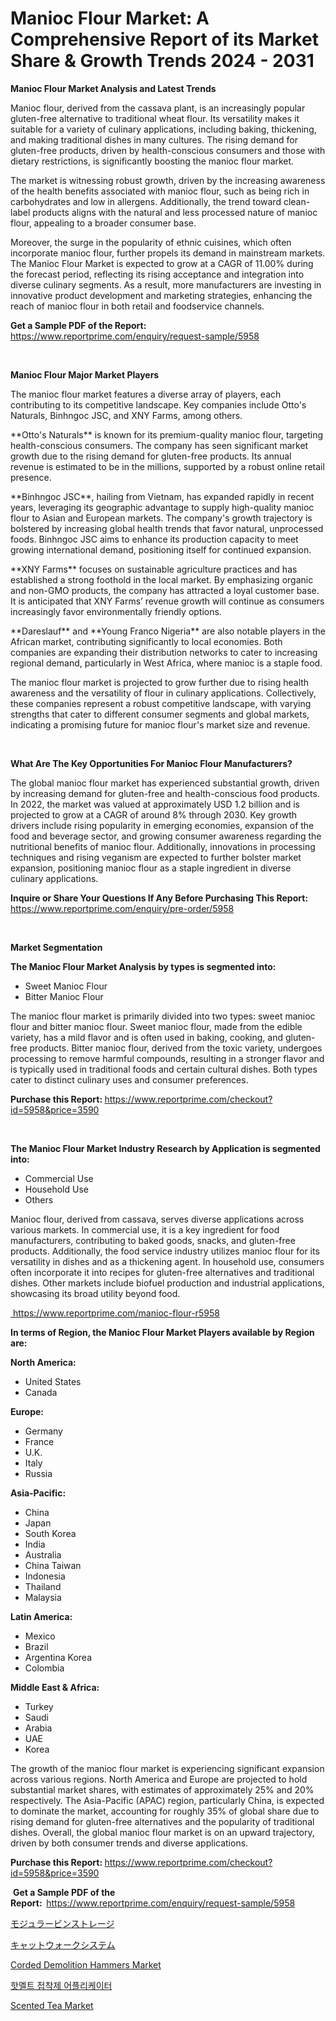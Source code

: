 <p><h1>Manioc Flour Market: A Comprehensive Report of its Market Share & Growth Trends 2024 - 2031</h1></p><p><strong>Manioc Flour Market Analysis and Latest Trends</strong></p>
<p><p>Manioc flour, derived from the cassava plant, is an increasingly popular gluten-free alternative to traditional wheat flour. Its versatility makes it suitable for a variety of culinary applications, including baking, thickening, and making traditional dishes in many cultures. The rising demand for gluten-free products, driven by health-conscious consumers and those with dietary restrictions, is significantly boosting the manioc flour market.</p><p>The market is witnessing robust growth, driven by the increasing awareness of the health benefits associated with manioc flour, such as being rich in carbohydrates and low in allergens. Additionally, the trend toward clean-label products aligns with the natural and less processed nature of manioc flour, appealing to a broader consumer base. </p><p>Moreover, the surge in the popularity of ethnic cuisines, which often incorporate manioc flour, further propels its demand in mainstream markets. The Manioc Flour Market is expected to grow at a CAGR of 11.00% during the forecast period, reflecting its rising acceptance and integration into diverse culinary segments. As a result, more manufacturers are investing in innovative product development and marketing strategies, enhancing the reach of manioc flour in both retail and foodservice channels.</p></p>
<p><strong>Get a Sample PDF of the Report:&nbsp;</strong> <a href="https://www.reportprime.com/enquiry/request-sample/5958">https://www.reportprime.com/enquiry/request-sample/5958</a></p>
<p>&nbsp;</p>
<p><strong>Manioc Flour Major Market Players</strong></p>
<p><p>The manioc flour market features a diverse array of players, each contributing to its competitive landscape. Key companies include Otto's Naturals, Binhngoc JSC, and XNY Farms, among others. </p><p>**Otto's Naturals** is known for its premium-quality manioc flour, targeting health-conscious consumers. The company has seen significant market growth due to the rising demand for gluten-free products. Its annual revenue is estimated to be in the millions, supported by a robust online retail presence.</p><p>**Binhngoc JSC**, hailing from Vietnam, has expanded rapidly in recent years, leveraging its geographic advantage to supply high-quality manioc flour to Asian and European markets. The company's growth trajectory is bolstered by increasing global health trends that favor natural, unprocessed foods. Binhngoc JSC aims to enhance its production capacity to meet growing international demand, positioning itself for continued expansion.</p><p>**XNY Farms** focuses on sustainable agriculture practices and has established a strong foothold in the local market. By emphasizing organic and non-GMO products, the company has attracted a loyal customer base. It is anticipated that XNY Farms’ revenue growth will continue as consumers increasingly favor environmentally friendly options.</p><p>**Dareslauf** and **Young Franco Nigeria** are also notable players in the African market, contributing significantly to local economies. Both companies are expanding their distribution networks to cater to increasing regional demand, particularly in West Africa, where manioc is a staple food. </p><p>The manioc flour market is projected to grow further due to rising health awareness and the versatility of flour in culinary applications. Collectively, these companies represent a robust competitive landscape, with varying strengths that cater to different consumer segments and global markets, indicating a promising future for manioc flour's market size and revenue.</p></p>
<p>&nbsp;</p>
<p><strong>What Are The Key Opportunities For Manioc Flour Manufacturers?</strong></p>
<p><p>The global manioc flour market has experienced substantial growth, driven by increasing demand for gluten-free and health-conscious food products. In 2022, the market was valued at approximately USD 1.2 billion and is projected to grow at a CAGR of around 8% through 2030. Key growth drivers include rising popularity in emerging economies, expansion of the food and beverage sector, and growing consumer awareness regarding the nutritional benefits of manioc flour. Additionally, innovations in processing techniques and rising veganism are expected to further bolster market expansion, positioning manioc flour as a staple ingredient in diverse culinary applications.</p></p>
<p><strong>Inquire or Share Your Questions If Any Before Purchasing This Report:</strong> <a href="https://www.reportprime.com/enquiry/pre-order/5958">https://www.reportprime.com/enquiry/pre-order/5958</a></p>
<p>&nbsp;</p>
<p><strong>Market Segmentation</strong></p>
<p><strong>The Manioc Flour Market Analysis by types is segmented into:</strong></p>
<p><ul><li>Sweet Manioc Flour</li><li>Bitter Manioc Flour</li></ul></p>
<p><p>The manioc flour market is primarily divided into two types: sweet manioc flour and bitter manioc flour. Sweet manioc flour, made from the edible variety, has a mild flavor and is often used in baking, cooking, and gluten-free products. Bitter manioc flour, derived from the toxic variety, undergoes processing to remove harmful compounds, resulting in a stronger flavor and is typically used in traditional foods and certain cultural dishes. Both types cater to distinct culinary uses and consumer preferences.</p></p>
<p><strong>Purchase this Report:&nbsp;</strong><a href="https://www.reportprime.com/checkout?id=5958&price=3590">https://www.reportprime.com/checkout?id=5958&price=3590</a></p>
<p>&nbsp;</p>
<p><strong>The Manioc Flour Market Industry Research by Application is segmented into:</strong></p>
<p><ul><li>Commercial Use</li><li>Household Use</li><li>Others</li></ul></p>
<p><p>Manioc flour, derived from cassava, serves diverse applications across various markets. In commercial use, it is a key ingredient for food manufacturers, contributing to baked goods, snacks, and gluten-free products. Additionally, the food service industry utilizes manioc flour for its versatility in dishes and as a thickening agent. In household use, consumers often incorporate it into recipes for gluten-free alternatives and traditional dishes. Other markets include biofuel production and industrial applications, showcasing its broad utility beyond food.</p></p>
<p><a href="https://www.reportprime.com/manioc-flour-r5958">&nbsp;https://www.reportprime.com/manioc-flour-r5958</a></p>
<p><strong>In terms of Region, the Manioc Flour Market Players available by Region are:</strong></p>
<p>
    <p> <strong> North America: </strong>
        <ul>
            <li>United States</li>
            <li>Canada</li>
        </ul>
        </p> 
    <p> <strong> Europe: </strong>
        <ul>
            <li>Germany</li>
            <li>France</li>
            <li>U.K.</li>
            <li>Italy</li>
            <li>Russia</li>
        </ul>
        </p> 
    <p> <strong> Asia-Pacific: </strong>
        <ul>
            <li>China</li>
            <li>Japan</li>
            <li>South Korea</li>
            <li>India</li>
            <li>Australia</li>
            <li>China Taiwan</li>
            <li>Indonesia</li>
            <li>Thailand</li>
            <li>Malaysia</li>
        </ul>
        </p> 
    <p> <strong> Latin America: </strong>
        <ul>
            <li>Mexico</li>
            <li>Brazil</li>
            <li>Argentina Korea</li>
            <li>Colombia</li>
        </ul>
        </p> 
    <p> <strong> Middle East & Africa: </strong>
        <ul>
            <li>Turkey</li>
            <li>Saudi</li>
            <li>Arabia</li>
            <li>UAE</li>
            <li>Korea</li>
        </ul>
    </p>
    </p>
<p><p>The growth of the manioc flour market is experiencing significant expansion across various regions. North America and Europe are projected to hold substantial market shares, with estimates of approximately 25% and 20% respectively. The Asia-Pacific (APAC) region, particularly China, is expected to dominate the market, accounting for roughly 35% of global share due to rising demand for gluten-free alternatives and the popularity of traditional dishes. Overall, the global manioc flour market is on an upward trajectory, driven by both consumer trends and diverse applications.</p></p>
<p><strong>Purchase this Report: </strong><a href="https://www.reportprime.com/checkout?id=5958&price=3590">https://www.reportprime.com/checkout?id=5958&price=3590</a></p>
<p>&nbsp;<strong>Get a Sample PDF of the Report:&nbsp;&nbsp;</strong><a href="https://www.reportprime.com/enquiry/request-sample/5958">https://www.reportprime.com/enquiry/request-sample/5958</a></p>
<p><strong></strong></p>
<p><p><a href="https://medium.com/@sashabeier2023/%E3%83%A2%E3%82%B8%E3%83%A5%E3%83%A9%E3%83%BC%E3%83%93%E3%83%B3%E3%82%B9%E3%83%88%E3%83%AC%E3%83%BC%E3%82%B8%E5%B8%82%E5%A0%B4%E3%81%AE%E6%96%B0%E3%81%9F%E3%81%AA%E3%83%88%E3%83%AC%E3%83%B3%E3%83%89-2024%E5%B9%B4%E3%81%8B%E3%82%892031%E5%B9%B4%E3%81%AE%E3%82%B0%E3%83%AD%E3%83%BC%E3%83%90%E3%83%AB%E3%81%AA%E5%B1%95%E6%9C%9B%E3%81%A8%E5%B0%86%E6%9D%A5%E3%81%AE%E8%A6%8B%E9%80%9A%E3%81%97-5d5ef1772a41">モジュラービンストレージ</a></p><p><a href="https://medium.com/@sashabeier2023/%E3%82%B0%E3%83%AD%E3%83%BC%E3%83%90%E3%83%AB-%E3%82%AD%E3%83%A3%E3%83%83%E3%83%88%E3%82%A6%E3%82%A9%E3%83%BC%E3%82%AF-%E3%82%B7%E3%82%B9%E3%83%86%E3%83%A0%E5%B8%82%E5%A0%B4-%E5%B8%82%E5%A0%B4%E3%82%B7%E3%82%A7%E3%82%A2-%E5%B8%82%E5%A0%B4%E5%8B%95%E5%90%91-%E5%B0%86%E6%9D%A5%E3%81%AE%E6%88%90%E9%95%B7%E3%82%92%E6%8E%A2%E3%82%8B-add97340c23b">キャットウォークシステム</a></p><p><a href="https://issuu.com/reportprime-2/docs/corded-demolition-hammers-market-si_9f23b5651c93b6">Corded Demolition Hammers Market</a></p><p><a href="https://medium.com/@brendanmata77/%EC%A0%84%EB%9E%B5%EC%A0%81-%EC%84%B1%EA%B3%B5-%EB%A1%9C%EB%93%9C%EB%A7%B5-%EA%B8%80%EB%A1%9C%EB%B2%8C-%ED%95%AB%EB%A9%9C%ED%8A%B8-%EC%A0%91%EC%B0%A9%EC%A0%9C-%EC%96%B4%ED%94%8C%EB%A6%AC%EC%BC%80%EC%9D%B4%ED%84%B0-%EC%8B%9C%EC%9E%A5-%EB%B6%84%EC%84%9D-2024-2031-179f5c6bd3e8">핫멜트 접착제 어플리케이터</a></p><p><a href="https://github.com/elizabethdagraca/Market-Research-Report-List-4/blob/main/scented-tea-market.md">Scented Tea Market</a></p></p>